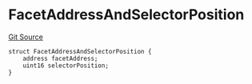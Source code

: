 # FacetAddressAndSelectorPosition
[Git Source](https://github.com/thrackle-io/tron/blob/d12cfa3cb48422acc5d155aaf1a5d1ffab60585d/src/protocol/economic/ruleProcessor/RuleProcessorDiamondLib.sol)


```solidity
struct FacetAddressAndSelectorPosition {
    address facetAddress;
    uint16 selectorPosition;
}
```

